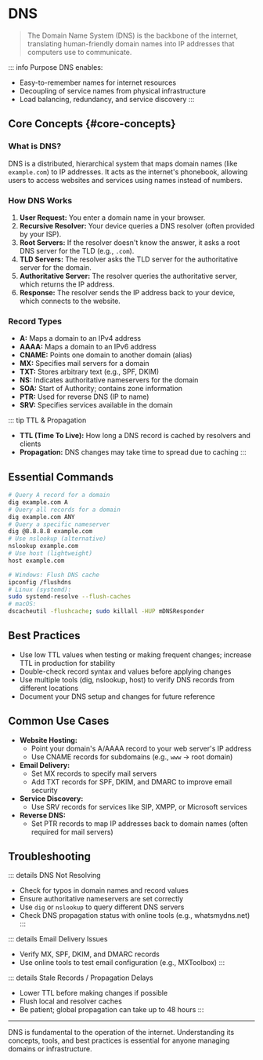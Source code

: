 # DNS <Badge type="info" text="Networking" />

> The Domain Name System (DNS) is the backbone of the internet, translating human-friendly domain names into IP addresses that computers use to communicate.

::: info Purpose
DNS enables:

- Easy-to-remember names for internet resources
- Decoupling of service names from physical infrastructure
- Load balancing, redundancy, and service discovery
  :::

## Core Concepts {#core-concepts}

### What is DNS?

DNS is a distributed, hierarchical system that maps domain names (like `example.com`) to IP addresses. It acts as the internet's phonebook, allowing users to access websites and services using names instead of numbers.

### How DNS Works

1. **User Request:** You enter a domain name in your browser.
2. **Recursive Resolver:** Your device queries a DNS resolver (often provided by your ISP).
3. **Root Servers:** If the resolver doesn't know the answer, it asks a root DNS server for the TLD (e.g., `.com`).
4. **TLD Servers:** The resolver asks the TLD server for the authoritative server for the domain.
5. **Authoritative Server:** The resolver queries the authoritative server, which returns the IP address.
6. **Response:** The resolver sends the IP address back to your device, which connects to the website.

### Record Types

- **A:** Maps a domain to an IPv4 address
- **AAAA:** Maps a domain to an IPv6 address
- **CNAME:** Points one domain to another domain (alias)
- **MX:** Specifies mail servers for a domain
- **TXT:** Stores arbitrary text (e.g., SPF, DKIM)
- **NS:** Indicates authoritative nameservers for the domain
- **SOA:** Start of Authority; contains zone information
- **PTR:** Used for reverse DNS (IP to name)
- **SRV:** Specifies services available in the domain

::: tip TTL & Propagation

- **TTL (Time To Live):** How long a DNS record is cached by resolvers and clients
- **Propagation:** DNS changes may take time to spread due to caching
  :::

## Essential Commands <Badge type="tip" text="Core CLI" />

```sh
# Query A record for a domain
dig example.com A
# Query all records for a domain
dig example.com ANY
# Query a specific nameserver
dig @8.8.8.8 example.com
# Use nslookup (alternative)
nslookup example.com
# Use host (lightweight)
host example.com
```

```sh
# Windows: Flush DNS cache
ipconfig /flushdns
# Linux (systemd):
sudo systemd-resolve --flush-caches
# macOS:
dscacheutil -flushcache; sudo killall -HUP mDNSResponder
```

## Best Practices

- Use low TTL values when testing or making frequent changes; increase TTL in production for stability
- Double-check record syntax and values before applying changes
- Use multiple tools (dig, nslookup, host) to verify DNS records from different locations
- Document your DNS setup and changes for future reference

## Common Use Cases

- **Website Hosting:**
  - Point your domain's A/AAAA record to your web server's IP address
  - Use CNAME records for subdomains (e.g., `www` → root domain)
- **Email Delivery:**
  - Set MX records to specify mail servers
  - Add TXT records for SPF, DKIM, and DMARC to improve email security
- **Service Discovery:**
  - Use SRV records for services like SIP, XMPP, or Microsoft services
- **Reverse DNS:**
  - Set PTR records to map IP addresses back to domain names (often required for mail servers)

## Troubleshooting <Badge type="warning" text="Common Issues" />

::: details DNS Not Resolving

- Check for typos in domain names and record values
- Ensure authoritative nameservers are set correctly
- Use `dig` or `nslookup` to query different DNS servers
- Check DNS propagation status with online tools (e.g., whatsmydns.net)
  :::

::: details Email Delivery Issues

- Verify MX, SPF, DKIM, and DMARC records
- Use online tools to test email configuration (e.g., MXToolbox)
  :::

::: details Stale Records / Propagation Delays

- Lower TTL before making changes if possible
- Flush local and resolver caches
- Be patient; global propagation can take up to 48 hours
  :::

---

DNS is fundamental to the operation of the internet. Understanding its concepts, tools, and best practices is essential for anyone managing domains or infrastructure.
